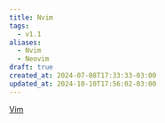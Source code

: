 ```yaml
---
title: Nvim
tags:
  - v1.1
aliases:
  - Nvim
  - Neovim
draft: true
created_at: 2024-07-08T17:33:33-03:00
updated_at: 2024-10-10T17:56:02-03:00
---
```


[Vim](Vim.md)
